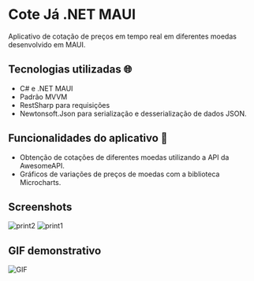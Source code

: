 # Cote Já .NET MAUI
Aplicativo de cotação de preços em tempo real em diferentes moedas desenvolvido em MAUI.

## Tecnologias utilizadas 🌐
-  C# e .NET MAUI
-  Padrão MVVM
-  RestSharp para requisições
-  Newtonsoft.Json para serialização e desserialização de dados JSON.

## Funcionalidades do aplicativo 📱
-  Obtenção de cotações de diferentes moedas utilizando a API da AwesomeAPI.
-  Gráficos de variações de preços de moedas com a biblioteca Microcharts.

## Screenshots
![print2](https://github.com/user-attachments/assets/caf75486-b8a0-4392-89e0-b0f931abde36)
![print1](https://github.com/user-attachments/assets/34af9ea5-bd03-4529-8feb-b2e15a8d305d)

## GIF demonstrativo
![GIF](https://github.com/user-attachments/assets/658eb8e4-8610-40c2-9d28-21183668d0c8)
